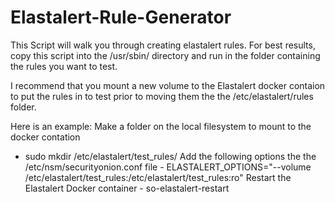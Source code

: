# Elastalert-Rule-Generator
This Script will walk you through creating elastalert rules. For best results, copy this script into the /usr/sbin/ directory and run in the folder containing the rules you want to test. 

I recommend that you mount a new volume to the Elastalert docker contaion to put the rules in to test prior to moving them the the /etc/elastalert/rules folder.

Here is an example:
Make a folder on the local filesystem to mount to the docker contation
   - sudo mkdir /etc/elastalert/test_rules/
Add the following options the the /etc/nsm/securityonion.conf file
    - ELASTALERT_OPTIONS="--volume /etc/elastalert/test_rules:/etc/elastalert/test_rules:ro"
Restart the Elastalert Docker container
    - so-elastalert-restart
